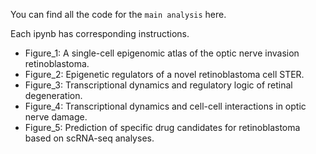 You can find all the code for the `main analysis` here.

Each ipynb has corresponding instructions.

- Figure_1: A single-cell epigenomic atlas of the optic nerve invasion retinoblastoma.
- Figure_2: Epigenetic regulators of a novel retinoblastoma cell STER.
- Figure_3: Transcriptional dynamics and regulatory logic of retinal degeneration.
- Figure_4: Transcriptional dynamics and cell-cell interactions in optic nerve damage. 
- Figure_5: Prediction of specific drug candidates for retinoblastoma based on scRNA-seq analyses.
